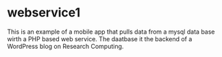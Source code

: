 # webservice1
This is an example of a mobile app that pulls data from a mysql data base wirth a PHP based web service. The daatbase it the backend of a WordPress blog on Research Computing.
